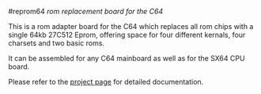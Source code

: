 #reprom64
*rom replacement board for the C64*

This is a rom adapter board for the C64 which replaces all rom chips
with a single 64kb 27C512 Eprom, offering space for four different
kernals, four charsets and two basic roms.

It can be assembled for any C64 mainboard as well as for the SX64 CPU
board.

Please refer to the [project
page](http://www.henning-bekel.de/reprom64) for detailed
documentation.
